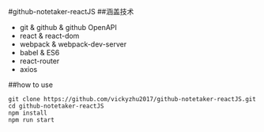 #github-notetaker-reactJS
##涵盖技术
- git & github & github OpenAPI
- react & react-dom
- webpack & webpack-dev-server
- babel & ES6
- react-router
- axios

##how to use

```
git clone https://github.com/vickyzhu2017/github-notetaker-reactJS.git
cd github-notetaker-reactJS
npm install
npm run start 
```
 
